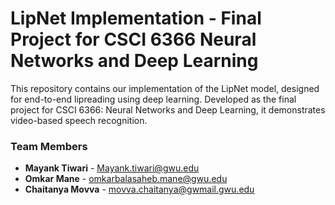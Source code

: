 # LipNet Implementation - Final Project for CSCI 6366 Neural Networks and Deep Learning

This repository contains our implementation of the LipNet model, designed for end-to-end lipreading using deep learning. Developed as the final project for CSCI 6366: Neural Networks and Deep Learning, it demonstrates video-based speech recognition. 

### Team Members

- **Mayank Tiwari** - [Mayank.tiwari@gwu.edu](mailto:Mayank.tiwari@gwu.edu)  
- **Omkar Mane** - [omkarbalasaheb.mane@gwu.edu](mailto:omkarbalasaheb.mane@gwu.edu)  
- **Chaitanya Movva** - [movva.chaitanya@gwmail.gwu.edu](mailto:movva.chaitanya@gwmail.gwu.edu)  
